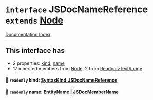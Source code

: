 # `interface` JSDocNameReference `extends` [Node](../interface.Node/README.md)

[Documentation Index](../README.md)

## This interface has

- 2 properties:
[kind](#-readonly-kind-syntaxkindjsdocnamereference),
[name](#-readonly-name-entityname--jsdocmembername)
- 17 inherited members from [Node](../interface.Node/README.md), 2 from [ReadonlyTextRange](../interface.ReadonlyTextRange/README.md)


#### 📄 `readonly` kind: [SyntaxKind.JSDocNameReference](../enum.SyntaxKind/README.md#jsdocnamereference--310)



#### 📄 `readonly` name: [EntityName](../type.EntityName/README.md) | [JSDocMemberName](../interface.JSDocMemberName/README.md)



